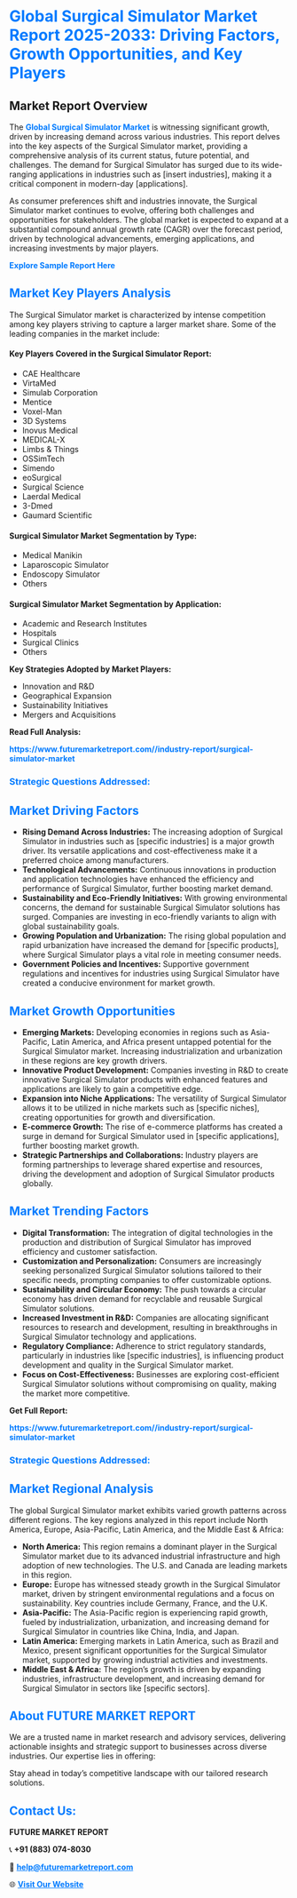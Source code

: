 <h1 style="color: #007BFF;">Global Surgical Simulator Market Report 2025-2033: Driving Factors, Growth Opportunities, and Key Players</h1>

<section id="overview">
<h2>Market Report Overview</h2>
<p>The <a href="https://www.futuremarketreport.com//industry-report/surgical-simulator-market" style="color: #007BFF; text-decoration: none;"><strong>Global Surgical Simulator Market</strong></a> is witnessing significant growth, driven by increasing demand across various industries. This report delves into the key aspects of the Surgical Simulator market, providing a comprehensive analysis of its current status, future potential, and challenges. The demand for Surgical Simulator has surged due to its wide-ranging applications in industries such as [insert industries], making it a critical component in modern-day [applications].</p>
<p>As consumer preferences shift and industries innovate, the Surgical Simulator market continues to evolve, offering both challenges and opportunities for stakeholders. The global market is expected to expand at a substantial compound annual growth rate (CAGR) over the forecast period, driven by technological advancements, emerging applications, and increasing investments by major players.</p>
</section>

<section id="overview">
<p><a href="https://www.futuremarketreport.com//request-sample/reportId=79322" style="color: #007BFF; text-decoration: none;"><strong>Explore Sample Report Here</strong></a></p>
</section>

<section id="key-players">
<h2 style="color: #007BFF;">Market Key Players Analysis</h2>
<p>The Surgical Simulator market is characterized by intense competition among key players striving to capture a larger market share. Some of the leading companies in the market include:</p>
<h4>Key Players Covered in the Surgical Simulator Report:</h4>
<ul><li>CAE Healthcare</li><li>VirtaMed</li><li>Simulab Corporation</li><li>Mentice</li><li>Voxel-Man</li><li>3D Systems</li><li>Inovus Medical</li><li>MEDICAL-X</li><li>Limbs &amp; Things</li><li>OSSimTech</li><li>Simendo</li><li>eoSurgical</li><li>Surgical Science</li><li>Laerdal Medical</li><li>3-Dmed</li><li>Gaumard Scientific</li></ul>
<h4>Surgical Simulator Market Segmentation by Type:</h4>
<ul><li>Medical Manikin</li><li>Laparoscopic Simulator</li><li>Endoscopy Simulator</li><li>Others</li></ul>

<h4>Surgical Simulator Market Segmentation by Application:</h4>
<ul><li>Academic and Research Institutes</li><li>Hospitals</li><li>Surgical Clinics</li><li>Others</li></ul>
<p><strong>Key Strategies Adopted by Market Players:</strong></p>
<ul>
<li>Innovation and R&D</li>
<li>Geographical Expansion</li>
<li>Sustainability Initiatives</li>
<li>Mergers and Acquisitions</li>
</ul>
</section>

<section>
<p><strong>Read Full Analysis: </strong></p><a href="https://www.futuremarketreport.com//industry-report/surgical-simulator-market" style="color: #007BFF; text-decoration: none;"><strong>https://www.futuremarketreport.com//industry-report/surgical-simulator-market</strong></a>
<h3 style="color: #007BFF;">Strategic Questions Addressed:</h3>
</section>

<section id="driving-factors">
<h2 style="color: #007BFF;">Market Driving Factors</h2>
<ul>
<li><strong>Rising Demand Across Industries:</strong> The increasing adoption of Surgical Simulator in industries such as [specific industries] is a major growth driver. Its versatile applications and cost-effectiveness make it a preferred choice among manufacturers.</li>
<li><strong>Technological Advancements:</strong> Continuous innovations in production and application technologies have enhanced the efficiency and performance of Surgical Simulator, further boosting market demand.</li>
<li><strong>Sustainability and Eco-Friendly Initiatives:</strong> With growing environmental concerns, the demand for sustainable Surgical Simulator solutions has surged. Companies are investing in eco-friendly variants to align with global sustainability goals.</li>
<li><strong>Growing Population and Urbanization:</strong> The rising global population and rapid urbanization have increased the demand for [specific products], where Surgical Simulator plays a vital role in meeting consumer needs.</li>
<li><strong>Government Policies and Incentives:</strong> Supportive government regulations and incentives for industries using Surgical Simulator have created a conducive environment for market growth.</li>
</ul>
</section>

<section id="growth-opportunities">
<h2 style="color: #007BFF;">Market Growth Opportunities</h2>
<ul>
<li><strong>Emerging Markets:</strong> Developing economies in regions such as Asia-Pacific, Latin America, and Africa present untapped potential for the Surgical Simulator market. Increasing industrialization and urbanization in these regions are key growth drivers.</li>
<li><strong>Innovative Product Development:</strong> Companies investing in R&D to create innovative Surgical Simulator products with enhanced features and applications are likely to gain a competitive edge.</li>
<li><strong>Expansion into Niche Applications:</strong> The versatility of Surgical Simulator allows it to be utilized in niche markets such as [specific niches], creating opportunities for growth and diversification.</li>
<li><strong>E-commerce Growth:</strong> The rise of e-commerce platforms has created a surge in demand for Surgical Simulator used in [specific applications], further boosting market growth.</li>
<li><strong>Strategic Partnerships and Collaborations:</strong> Industry players are forming partnerships to leverage shared expertise and resources, driving the development and adoption of Surgical Simulator products globally.</li>
</ul>
</section>

<section id="trending-factors">
<h2 style="color: #007BFF;">Market Trending Factors</h2>
<ul>
<li><strong>Digital Transformation:</strong> The integration of digital technologies in the production and distribution of Surgical Simulator has improved efficiency and customer satisfaction.</li>
<li><strong>Customization and Personalization:</strong> Consumers are increasingly seeking personalized Surgical Simulator solutions tailored to their specific needs, prompting companies to offer customizable options.</li>
<li><strong>Sustainability and Circular Economy:</strong> The push towards a circular economy has driven demand for recyclable and reusable Surgical Simulator solutions.</li>
<li><strong>Increased Investment in R&D:</strong> Companies are allocating significant resources to research and development, resulting in breakthroughs in Surgical Simulator technology and applications.</li>
<li><strong>Regulatory Compliance:</strong> Adherence to strict regulatory standards, particularly in industries like [specific industries], is influencing product development and quality in the Surgical Simulator market.</li>
<li><strong>Focus on Cost-Effectiveness:</strong> Businesses are exploring cost-efficient Surgical Simulator solutions without compromising on quality, making the market more competitive.</li>
</ul>
</section>

<section>
<p><strong>Get Full Report: </strong></p><a href="https://www.futuremarketreport.com//industry-report/surgical-simulator-market" style="color: #007BFF; text-decoration: none;"><strong>https://www.futuremarketreport.com//industry-report/surgical-simulator-market</strong></a>
<h3 style="color: #007BFF;">Strategic Questions Addressed:</h3>
</section>


<section id="regional-analysis">
<h2 style="color: #007BFF;">Market Regional Analysis</h2>
<p>The global Surgical Simulator market exhibits varied growth patterns across different regions. The key regions analyzed in this report include North America, Europe, Asia-Pacific, Latin America, and the Middle East & Africa:</p>
<ul>
<li><strong>North America:</strong> This region remains a dominant player in the Surgical Simulator market due to its advanced industrial infrastructure and high adoption of new technologies. The U.S. and Canada are leading markets in this region.</li>
<li><strong>Europe:</strong> Europe has witnessed steady growth in the Surgical Simulator market, driven by stringent environmental regulations and a focus on sustainability. Key countries include Germany, France, and the U.K.</li>
<li><strong>Asia-Pacific:</strong> The Asia-Pacific region is experiencing rapid growth, fueled by industrialization, urbanization, and increasing demand for Surgical Simulator in countries like China, India, and Japan.</li>
<li><strong>Latin America:</strong> Emerging markets in Latin America, such as Brazil and Mexico, present significant opportunities for the Surgical Simulator market, supported by growing industrial activities and investments.</li>
<li><strong>Middle East & Africa:</strong> The region’s growth is driven by expanding industries, infrastructure development, and increasing demand for Surgical Simulator in sectors like [specific sectors].</li>
</ul>
</section>

<footer>
<h2 style="color: #007BFF;">About FUTURE MARKET REPORT</h2>
<p>We are a trusted name in market research and advisory services, delivering actionable insights and strategic support to businesses across diverse industries. Our expertise lies in offering:</p>

<p>Stay ahead in today’s competitive landscape with our tailored research solutions.</p>

<h2 style="color: #007BFF;">Contact Us:</h2>
<p><strong>FUTURE MARKET REPORT</strong></p>
<p>📞 <strong>+91 (883) 074-8030</strong></p>
<p>📧 <strong><a href="mailto:help@futuremarketreport.com" style="color: #007BFF;">help@futuremarketreport.com</a></strong></p>
<p>🌐 <strong><a href="https://www.futuremarketreport.com/" style="color: #007BFF;">Visit Our Website</a></strong></p>
</footer>
